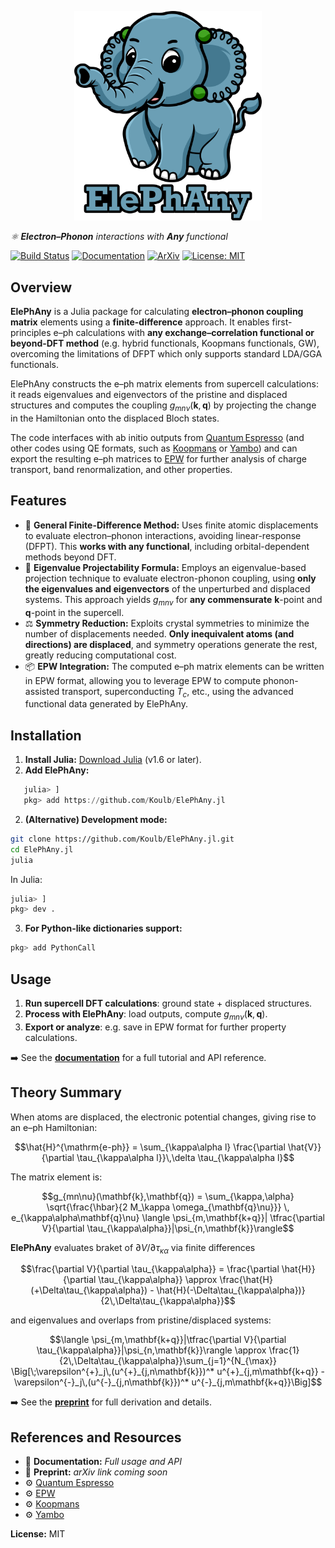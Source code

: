 <p align="center">
    <img src="docs/src/assets/logo_readme.png" alt="ElePhAny Logo" width="300"/>
</p>

*⚛️ **Electron–Phonon** interactions with **Any** functional*

[![Build Status](https://github.com/Koulb/ElePhAny.jl/actions/workflows/CI.yml/badge.svg)](https://github.com/Koulb/ElePhAny.jl/actions) [![Documentation](https://img.shields.io/badge/docs-📖-blue.svg)](#) [![ArXiv](https://img.shields.io/badge/arXiv-preprint-orange.svg)](#) [![License: MIT](https://img.shields.io/badge/license-MIT-green.svg)](#)

## Overview

**ElePhAny** is a Julia package for calculating **electron–phonon coupling matrix** elements using a **finite-difference** approach. It enables first-principles e–ph calculations with **any exchange–correlation functional or beyond-DFT method** (e.g. hybrid functionals, Koopmans functionals, GW), overcoming the limitations of DFPT which only supports standard LDA/GGA functionals.  

ElePhAny constructs the e–ph matrix elements from supercell calculations: it reads eigenvalues and eigenvectors of the pristine and displaced structures and computes the coupling $g_{mn\nu}(\mathbf{k},\mathbf{q})$ by projecting the change in the Hamiltonian onto the displaced Bloch states.  

The code interfaces with ab initio outputs from [Quantum Espresso](https://www.quantum-espresso.org/) (and other codes using QE formats, such as [Koopmans](https://koopmans-functionals.org/en/latest/#) or [Yambo](https://www.yambo-code.eu/)) and can export the resulting e–ph matrices to [EPW](https://epw-code.org/) for further analysis of charge transport, band renormalization, and other properties.

## Features

- 🚀 **General Finite-Difference Method:** Uses finite atomic displacements to evaluate electron–phonon interactions, avoiding linear-response (DFPT). This **works with any functional**, including orbital-dependent methods beyond DFT. 
- 📐 **Eigenvalue Projectability Formula:** Employs an eigenvalue-based projection technique to evaluate electron-phonon coupling, using **only the eigenvalues and eigenvectors** of the unperturbed and displaced systems. This approach yields $g_{mn\nu}$ for **any commensurate**  $\mathbf{k}$-point and $\mathbf{q}$-point in the supercell.   
- ⚖️ **Symmetry Reduction:** Exploits crystal symmetries to minimize the number of displacements needed. **Only inequivalent atoms (and directions) are displaced**, and symmetry operations generate the rest, greatly reducing computational cost.  
- 📦 **EPW Integration:** The computed e–ph matrix elements can be written in EPW format, allowing you to leverage EPW to compute phonon-assisted transport, superconducting $T_c$, etc., using the advanced functional data generated by ElePhAny.

## Installation

1. **Install Julia:** [Download Julia](https://julialang.org/downloads/) (v1.6 or later).  
2. **Add ElePhAny:**  

```julia
   julia> ]
   pkg> add https://github.com/Koulb/ElePhAny.jl
```

2. **(Alternative) Development mode:**

```sh
git clone https://github.com/Koulb/ElePhAny.jl.git
cd ElePhAny.jl
julia
```

In Julia:

```julia
julia> ]
pkg> dev .
```

3. **For Python-like dictionaries support:**

```julia
pkg> add PythonCall
```

## Usage

1. **Run supercell DFT calculations**: ground state + displaced structures.
2. **Process with ElePhAny**: load outputs, compute $g_{mn\nu}(\mathbf{k},\mathbf{q})$.
3. **Export or analyze**: e.g. save in EPW format for further property calculations.

➡️ See the [**documentation**](#) for a full tutorial and API reference.

## Theory Summary

When atoms are displaced, the electronic potential changes, giving rise to an e–ph Hamiltonian:

$$\hat{H}^{\mathrm{e-ph}} = \sum_{\kappa\alpha l} \frac{\partial \hat{V}}{\partial \tau_{\kappa\alpha l}}\,\delta \tau_{\kappa\alpha l}$$

The matrix element is:

$$g_{mn\nu}(\mathbf{k},\mathbf{q}) = \sum_{\kappa,\alpha} 
\sqrt{\frac{\hbar}{2 M_\kappa \omega_{\mathbf{q}\nu}}}
\, e_{\kappa\alpha\mathbf{q}\nu} 
\langle \psi_{m,\mathbf{k+q}}| \tfrac{\partial V}{\partial \tau_{\kappa\alpha}}|\psi_{n,\mathbf{k}}\rangle$$

**ElePhAny** evaluates braket of $\partial V/\partial\tau_{\kappa\alpha}$ via finite differences

$$\frac{\partial V}{\partial \tau_{\kappa\alpha}} = \frac{\partial \hat{H}}{\partial \tau_{\kappa\alpha}} 
\approx \frac{\hat{H}(+\Delta\tau_{\kappa\alpha}) - \hat{H}(-\Delta\tau_{\kappa\alpha})}{2\,\Delta\tau_{\kappa\alpha}}$$

and eigenvalues and overlaps from pristine/displaced systems:

$$\langle \psi_{m,\mathbf{k+q}}|\tfrac{\partial V}{\partial \tau_{\kappa\alpha}}|\psi_{n,\mathbf{k}}\rangle 
\approx \frac{1}{2\,\Delta\tau_{\kappa\alpha}}\sum_{j=1}^{N_{\max}}
\Big[\;\varepsilon^{+}_j\,(u^{+}_{j,n\mathbf{k}})^* u^{+}_{j,m\mathbf{k+q}}
-\varepsilon^{-}_j\,(u^{-}_{j,n\mathbf{k}})^* u^{-}_{j,m\mathbf{k+q}}\Big]$$


➡️ See the [**preprint**](#) for full derivation and details.

## References and Resources

* 📖 **Documentation:** *Full usage and API*
* 📄 **Preprint:** *arXiv link coming soon*
* ⚙️ [Quantum Espresso](https://www.quantum-espresso.org/)
* ⚙️ [EPW](https://epw-code.org/)
* ⚙️ [Koopmans](https://koopmans-functionals.org/en/latest/#)
* ⚙️ [Yambo](https://www.yambo-code.eu/)

**License:** MIT
